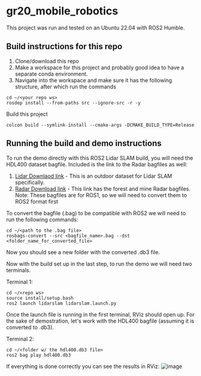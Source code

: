# gr20_mobile_robotics

This project was run and tested on an Ubuntu 22.04 with ROS2 Humble.

## Build instructions for this repo
1. Clone/download this repo
2. Make a workspace for this project and probably good idea to have a separate conda environment.
3. Navigate into the workspace and make sure it has the following structure, after which run the commands
```
cd ~/<your repo ws>
rosdep install --from-paths src --ignore-src -r -y
```
Build this project
```
colcon build --symlink-install --cmake-args -DCMAKE_BUILD_TYPE=Release
```

## Running the build and demo instructions
To run the demo directly with this ROS2 Lidar SLAM build, you will need the HDL400 dataset bagfile. Included is the link to the Radar bagfiles as well:
1. [Lidar Downlaod link](https://zenodo.org/record/6960371) - This is an outdoor dataset for Lidar SLAM specifically.
2. [Radar Download link](https://cloud.oru.se/s/rHbRad83A764nmx) - This link has the forest and mine Radar bagfiles.
Note: These bagfiles are for ROS1, so we will need to convert them to ROS2 format first

To convert the bagfile (.bag) to be compatible with ROS2 we will need to run the following commands:
```
cd ~/<path to the .bag file>
rosbags-convert --src <bagfile_name>.bag --dst <folder_name_for_converted_file>
```
Now you should see a new folder with the converted .db3 file.

Now with the build set up in the last step, to run the demo we will need two terminals.

Terminal 1:
```
cd ~/<repo ws>
source install/setup.bash
ros2 launch lidarslam lidarslam.launch.py
```
Once the launch file is running in the first terminal, RViz should open up. For the sake of demostration, let's work with the HDL400 bagfile (assuming it is converted to .db3).

Terminal 2:
```
cd ~/<folder w/ the hdl400.db3 file>
ros2 bag play hdl400.db3
```

If everything is done correctly you can see the results in RViz:
![image](https://github.com/user-attachments/assets/e0bb4986-7b53-4403-b346-f2f2d21ab75b)
